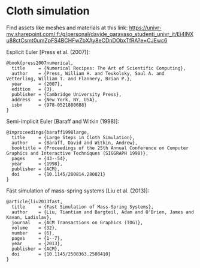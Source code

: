 # Cloth simulation

Find assets like meshes and materials at this link: https://univr-my.sharepoint.com/:f:/g/personal/davide_garavaso_studenti_univr_it/Ei4lNXu88ctCsmt0umZpFS4BCHFwZbXAy8eCDnDObxTfRA?e=CJEwc6

Esplicit Euler [Press et al. (2007)]:
```
@book{press2007numerical,
  title     = {Numerical Recipes: The Art of Scientific Computing},
  author    = {Press, William H. and Teukolsky, Saul A. and Vetterling, William T. and Flannery, Brian P.},
  year      = {2007},
  edition   = {3},
  publisher = {Cambridge University Press},
  address   = {New York, NY, USA},
  isbn      = {978-0521880688}
}
```

Semi-implicit Euler [Baraff and Witkin (1998)]:
```
@inproceedings{baraff1998large,
  title     = {Large Steps in Cloth Simulation},
  author    = {Baraff, David and Witkin, Andrew},
  booktitle = {Proceedings of the 25th Annual Conference on Computer Graphics and Interactive Techniques (SIGGRAPH 1998)},
  pages     = {43--54},
  year      = {1998},
  publisher = {ACM},
  doi       = {10.1145/280814.280821}
}
```

Fast simulation of mass-spring systems [Liu et al. (2013)]:
```
@article{liu2013fast,
  title     = {Fast Simulation of Mass-Spring Systems},
  author    = {Liu, Tiantian and Bargteil, Adam and O'Brien, James and Kavan, Ladislav},
  journal   = {ACM Transactions on Graphics (TOG)},
  volume    = {32},
  number    = {6},
  pages     = {1--7},
  year      = {2013},
  publisher = {ACM},
  doi       = {10.1145/2508363.2508410}
}
```
